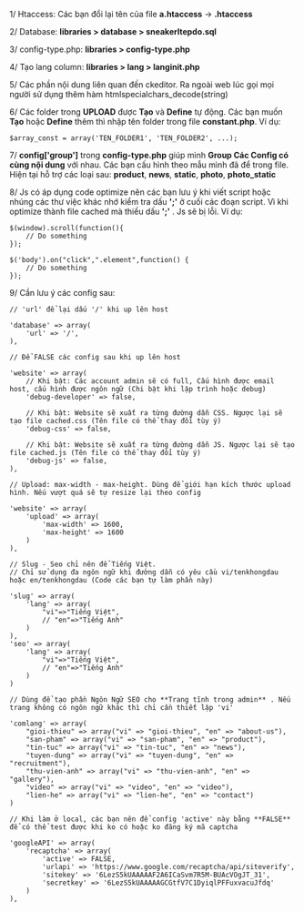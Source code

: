 1/	Htaccess: Các bạn đổi lại tên của file **a.htaccess** -> **.htaccess**

2/  Database: **libraries > database > sneakerltepdo.sql**

3/  config-type.php: **libraries > config-type.php**

4/  Tạo lang column: **libraries > lang > langinit.php**

5/  Các phần nội dung liên quan đến ckeditor. Ra ngoài web lúc gọi mọi người sử dụng thêm hàm htmlspecialchars_decode(string)

6/  Các folder trong **UPLOAD** được **Tạo** và **Define** tự động. Các bạn muốn **Tạo** hoặc **Define** thêm thì nhập tên folder trong file **constant.php**. Ví dụ:

    $array_const = array('TEN_FOLDER1', 'TEN_FOLDER2', ...);

7/	**config['group']** trong **config-type.php** giúp mình **Group Các Config có cùng nội dung** với nhau. Các bạn cấu hình theo mẫu mình đã để trong file. Hiện tại hỗ trợ các loại sau: **product**, **news**, **static**, **photo**, **photo_static**

8/	Js có áp dụng code optimize nên các bạn lưu ý khi viết script hoặc nhúng các thư việc khác nhớ kiểm tra dấu **';'** ở cuối các đoạn script. Vì khi optimize thành file cached mà thiếu dấu **';'** . Js sẽ bị lỗi. Ví dụ:

	$(window).scroll(function(){
        // Do something
    });

    $('body').on("click",".element",function() {
        // Do something
    });

9/  Cần lưu ý các config sau:
    
    // 'url' để lại dấu '/' khi up lên host
    
    'database' => array(
		'url' => '/',
	),
	
	// Để FALSE các config sau khi up lên host
	
	'website' => array(
		// Khi bật: Các account admin sẽ có full, Cấu hình được email host, cấu hình được ngôn ngữ (Chi bật khi lập trình hoặc debug)
    	'debug-developer' => false,

    	// Khi bật: Website sẽ xuất ra từng đường dẫn CSS. Ngược lại sẽ tạo file cached.css (Tên file có thể thay đổi tùy ý)
		'debug-css' => false,

		// Khi bật: Website sẽ xuất ra từng đường dẫn JS. Ngược lại sẽ tạo file cached.js (Tên file có thể thay đổi tùy ý)
    	'debug-js' => false,
    ),

	// Upload: max-width - max-height. Dùng để giới hạn kích thước upload hình. Nếu vượt quá sẽ tự resize lại theo config
	
	'website' => array(
    	'upload' => array(
			'max-width' => 1600,
			'max-height' => 1600
		)
    ),
    
    // Slug - Seo chỉ nên để Tiếng Việt.
    // Chỉ sử dụng đa ngôn ngữ khi đường dẫn có yêu cầu vi/tenkhongdau hoặc en/tenkhongdau (Code các bạn tự làm phần này)

    'slug' => array(
		'lang' => array(
			"vi"=>"Tiếng Việt",
			// "en"=>"Tiếng Anh"
		)
	),
    'seo' => array(
		'lang' => array(
			"vi"=>"Tiếng Việt",
			// "en"=>"Tiếng Anh"
		)
	)
    
    // Dùng để tạo phần Ngôn Ngữ SEO cho **Trang tĩnh trong admin** . Nếu trang không có ngôn ngữ khác thì chỉ cần thiết lập 'vi'
    
    'comlang' => array(
		"gioi-thieu" => array("vi" => "gioi-thieu", "en" => "about-us"),
		"san-pham" => array("vi" => "san-pham", "en" => "product"),
		"tin-tuc" => array("vi" => "tin-tuc", "en" => "news"),
		"tuyen-dung" => array("vi" => "tuyen-dung", "en" => "recruitment"),
		"thu-vien-anh" => array("vi" => "thu-vien-anh", "en" => "gallery"),
		"video" => array("vi" => "video", "en" => "video"),
		"lien-he" => array("vi" => "lien-he", "en" => "contact")
	)
	
    // Khi làm ở local, các bạn nên để config 'active' này bằng **FALSE** để có thể test được khi ko có hoặc ko đăng ký mã captcha

    'googleAPI' => array(
		'recaptcha' => array(
			'active' => FALSE,
			'urlapi' => 'https://www.google.com/recaptcha/api/siteverify',
			'sitekey' => '6LezS5kUAAAAAF2A6ICaSvm7R5M-BUAcVOgJT_31',
			'secretkey' => '6LezS5kUAAAAAGCGtfV7C1DyiqlPFFuxvacuJfdq'
		)
	),